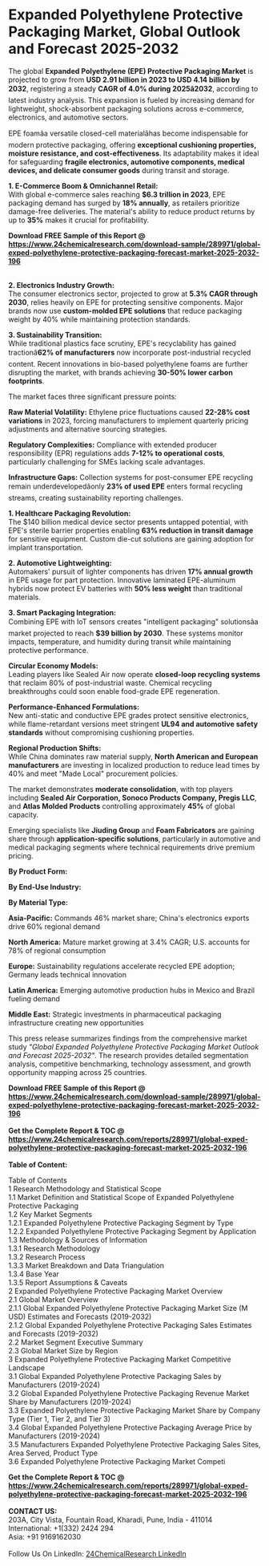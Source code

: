 <h1>Expanded Polyethylene Protective Packaging Market, Global Outlook and Forecast 2025-2032</h1><p>The global <strong>Expanded Polyethylene (EPE) Protective Packaging Market</strong> is projected to grow from <strong>USD 2.91 billion in 2023 to USD 4.14 billion by 2032</strong>, registering a steady <strong>CAGR of 4.0% during 2025â2032</strong>, according to latest industry analysis. This expansion is fueled by increasing demand for lightweight, shock-absorbent packaging solutions across e-commerce, electronics, and automotive sectors.</p><p>EPE foamâa versatile closed-cell materialâhas become indispensable for modern protective packaging, offering <strong>exceptional cushioning properties, moisture resistance, and cost-effectiveness</strong>. Its adaptability makes it ideal for safeguarding <strong>fragile electronics, automotive components, medical devices, and delicate consumer goods</strong> during transit and storage.</p><p><strong>1. E-Commerce Boom &amp; Omnichannel Retail:</strong><br>
With global e-commerce sales reaching <strong>$6.3 trillion in 2023</strong>, EPE packaging demand has surged by <strong>18% annually</strong>, as retailers prioritize damage-free deliveries. The material's ability to reduce product returns by up to <strong>35%</strong> makes it crucial for profitability.</p><div><b>Download FREE Sample of this Report @ 
            <a href="https://www.24chemicalresearch.com/download-sample/289971/global-exped-polyethylene-protective-packaging-forecast-market-2025-2032-196">
            https://www.24chemicalresearch.com/download-sample/289971/global-exped-polyethylene-protective-packaging-forecast-market-2025-2032-196</a></b></div><br><p><strong>2. Electronics Industry Growth:</strong><br>
The consumer electronics sector, projected to grow at <strong>5.3% CAGR through 2030</strong>, relies heavily on EPE for protecting sensitive components. Major brands now use <strong>custom-molded EPE solutions</strong> that reduce packaging weight by 40% while maintaining protection standards.</p><p><strong>3. Sustainability Transition:</strong><br>
While traditional plastics face scrutiny, EPE's recyclability has gained tractionâ<strong>62% of manufacturers</strong> now incorporate post-industrial recycled content. Recent innovations in bio-based polyethylene foams are further disrupting the market, with brands achieving <strong>30-50% lower carbon footprints</strong>.</p><p>The market faces three significant pressure points:</p><p><strong>Raw Material Volatility:</strong> Ethylene price fluctuations caused <strong>22-28% cost variations</strong> in 2023, forcing manufacturers to implement quarterly pricing adjustments and alternative sourcing strategies.</p><p><strong>Regulatory Complexities:</strong> Compliance with extended producer responsibility (EPR) regulations adds <strong>7-12% to operational costs</strong>, particularly challenging for SMEs lacking scale advantages.</p><p><strong>Infrastructure Gaps:</strong> Collection systems for post-consumer EPE recycling remain underdevelopedâonly <strong>23% of used EPE</strong> enters formal recycling streams, creating sustainability reporting challenges.</p><p><strong>1. Healthcare Packaging Revolution:</strong><br>
The $140 billion medical device sector presents untapped potential, with EPE's sterile barrier properties enabling <strong>63% reduction in transit damage</strong> for sensitive equipment. Custom die-cut solutions are gaining adoption for implant transportation.</p><p><strong>2. Automotive Lightweighting:</strong><br>
Automakers' pursuit of lighter components has driven <strong>17% annual growth</strong> in EPE usage for part protection. Innovative laminated EPE-aluminum hybrids now protect EV batteries with <strong>50% less weight</strong> than traditional materials.</p><p><strong>3. Smart Packaging Integration:</strong><br>
Combining EPE with IoT sensors creates "intelligent packaging" solutionsâa market projected to reach <strong>$39 billion by 2030</strong>. These systems monitor impacts, temperature, and humidity during transit while maintaining protective performance.</p><p><strong>Circular Economy Models:</strong><br>
	Leading players like Sealed Air now operate <strong>closed-loop recycling systems</strong> that reclaim 80% of post-industrial waste. Chemical recycling breakthroughs could soon enable food-grade EPE regeneration.</p><p><strong>Performance-Enhanced Formulations:</strong><br>
	New anti-static and conductive EPE grades protect sensitive electronics, while flame-retardant versions meet stringent <strong>UL94 and automotive safety standards</strong> without compromising cushioning properties.</p><p><strong>Regional Production Shifts:</strong><br>
	While China dominates raw material supply, <strong>North American and European manufacturers</strong> are investing in localized production to reduce lead times by 40% and meet "Made Local" procurement policies.</p><p>The market demonstrates <strong>moderate consolidation</strong>, with top players including <strong>Sealed Air Corporation, Sonoco Products Company, Pregis LLC</strong>, and <strong>Atlas Molded Products</strong> controlling approximately <strong>45%</strong> of global capacity.</p><p>Emerging specialists like <strong>Jiuding Group</strong> and <strong>Foam Fabricators</strong> are gaining share through <strong>application-specific solutions</strong>, particularly in automotive and medical packaging segments where technical requirements drive premium pricing.</p><p><strong>By Product Form:</strong></p><p><strong>By End-Use Industry:</strong></p><p><strong>By Material Type:</strong></p><p><strong>Asia-Pacific:</strong> Commands 46% market share; China's electronics exports drive 60% regional demand</p><p><strong>North America:</strong> Mature market growing at 3.4% CAGR; U.S. accounts for 78% of regional consumption</p><p><strong>Europe:</strong> Sustainability regulations accelerate recycled EPE adoption; Germany leads technical innovation</p><p><strong>Latin America:</strong> Emerging automotive production hubs in Mexico and Brazil fueling demand</p><p><strong>Middle East:</strong> Strategic investments in pharmaceutical packaging infrastructure creating new opportunities</p><p>This press release summarizes findings from the comprehensive market study <em>"Global Expanded Polyethylene Protective Packaging Market Outlook and Forecast 2025-2032"</em>. The research provides detailed segmentation analysis, competitive benchmarking, technology assessment, and growth opportunity mapping across 25 countries.</p><div><b>Download FREE Sample of this Report @ 
            <a href="https://www.24chemicalresearch.com/download-sample/289971/global-exped-polyethylene-protective-packaging-forecast-market-2025-2032-196">
            https://www.24chemicalresearch.com/download-sample/289971/global-exped-polyethylene-protective-packaging-forecast-market-2025-2032-196</a></b></div><br><div><b>Get the Complete Report & TOC @ 
            <a href="https://www.24chemicalresearch.com/reports/289971/global-exped-polyethylene-protective-packaging-forecast-market-2025-2032-196">
            https://www.24chemicalresearch.com/reports/289971/global-exped-polyethylene-protective-packaging-forecast-market-2025-2032-196</a></b></div><br>
            <b>Table of Content:</b><p>Table of Contents<br />
1 Research Methodology and Statistical Scope<br />
1.1 Market Definition and Statistical Scope of Expanded Polyethylene Protective Packaging<br />
1.2 Key Market Segments<br />
1.2.1 Expanded Polyethylene Protective Packaging Segment by Type<br />
1.2.2 Expanded Polyethylene Protective Packaging Segment by Application<br />
1.3 Methodology & Sources of Information<br />
1.3.1 Research Methodology<br />
1.3.2 Research Process<br />
1.3.3 Market Breakdown and Data Triangulation<br />
1.3.4 Base Year<br />
1.3.5 Report Assumptions & Caveats<br />
2 Expanded Polyethylene Protective Packaging Market Overview<br />
2.1 Global Market Overview<br />
2.1.1 Global Expanded Polyethylene Protective Packaging Market Size (M USD) Estimates and Forecasts (2019-2032)<br />
2.1.2 Global Expanded Polyethylene Protective Packaging Sales Estimates and Forecasts (2019-2032)<br />
2.2 Market Segment Executive Summary<br />
2.3 Global Market Size by Region<br />
3 Expanded Polyethylene Protective Packaging Market Competitive Landscape<br />
3.1 Global Expanded Polyethylene Protective Packaging Sales by Manufacturers (2019-2024)<br />
3.2 Global Expanded Polyethylene Protective Packaging Revenue Market Share by Manufacturers (2019-2024)<br />
3.3 Expanded Polyethylene Protective Packaging Market Share by Company Type (Tier 1, Tier 2, and Tier 3)<br />
3.4 Global Expanded Polyethylene Protective Packaging Average Price by Manufacturers (2019-2024)<br />
3.5 Manufacturers Expanded Polyethylene Protective Packaging Sales Sites, Area Served, Product Type<br />
3.6 Expanded Polyethylene Protective Packaging Market Competi</p><div><b>Get the Complete Report & TOC @ 
            <a href="https://www.24chemicalresearch.com/reports/289971/global-exped-polyethylene-protective-packaging-forecast-market-2025-2032-196">
            https://www.24chemicalresearch.com/reports/289971/global-exped-polyethylene-protective-packaging-forecast-market-2025-2032-196</a></b></div><br><b>CONTACT US:</b><br>
            203A, City Vista, Fountain Road, Kharadi, Pune, India - 411014<br>
            International: +1(332) 2424 294<br>
            Asia: +91 9169162030 <br><br>
            Follow Us On LinkedIn: <a href="https://www.linkedin.com/company/24chemicalresearch/">24ChemicalResearch LinkedIn</a>